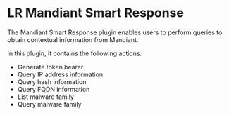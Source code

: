 # LR Mandiant Smart Response
The Mandiant Smart Response plugin enables users to perform queries to obtain contextual information from Mandiant.

In this plugin, it contains the following actions:
- Generate token bearer
- Query IP address information
- Query hash information
- Query FQDN information
- List malware family
- Query malware family
